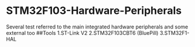 # STM32F103-Hardware-Peripherals
 Several test referred to the main integrated hardware peripherals and some external too
##Tools
1.ST-Link V2
2.STM32F103CBT6 (BluePill)
3.STM32F1-HAL
